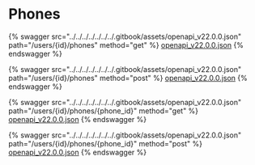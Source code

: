 # Phones

{% swagger src="../../../../../../../.gitbook/assets/openapi_v22.0.0.json" path="/users/{id}/phones" method="get" %}
[openapi_v22.0.0.json](../../../../../../../.gitbook/assets/openapi_v22.0.0.json)
{% endswagger %}

{% swagger src="../../../../../../../.gitbook/assets/openapi_v22.0.0.json" path="/users/{id}/phones" method="post" %}
[openapi_v22.0.0.json](../../../../../../../.gitbook/assets/openapi_v22.0.0.json)
{% endswagger %}

{% swagger src="../../../../../../../.gitbook/assets/openapi_v22.0.0.json" path="/users/{id}/phones/{phone_id}" method="get" %}
[openapi_v22.0.0.json](../../../../../../../.gitbook/assets/openapi_v22.0.0.json)
{% endswagger %}

{% swagger src="../../../../../../../.gitbook/assets/openapi_v22.0.0.json" path="/users/{id}/phones/{phone_id}" method="post" %}
[openapi_v22.0.0.json](../../../../../../../.gitbook/assets/openapi_v22.0.0.json)
{% endswagger %}
